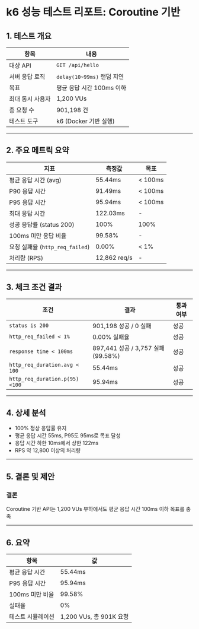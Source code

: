 # k6 성능 테스트 리포트: Coroutine 기반

## 1. 테스트 개요

| 항목               | 내용                                       |
|--------------------|--------------------------------------------|
| 대상 API           | `GET /api/hello`                           |
| 서버 응답 로직     | `delay(10~99ms)` 랜덤 지연                 |
| 목표               | 평균 응답 시간 100ms 이하                  |
| 최대 동시 사용자   | 1,200 VUs                                  |
| 총 요청 수         | 901,198 건                                 |
| 테스트 도구        | k6 (Docker 기반 실행)                      |

---

## 2. 주요 메트릭 요약

| 지표                          | 측정값         | 목표      |
|-------------------------------|----------------|-----------|
| 평균 응답 시간 (avg)         | 55.44ms        | < 100ms   |
| P90 응답 시간                 | 91.49ms        | < 100ms   |
| P95 응답 시간                 | 95.94ms        | < 100ms   |
| 최대 응답 시간               | 122.03ms       | -         |
| 성공 응답률 (status 200)     | 100%           | 100%      |
| 100ms 미만 응답 비율         | 99.58%         | -         |
| 요청 실패율 (`http_req_failed`) | 0.00%        | < 1%      |
| 처리량 (RPS)                 | 12,862 req/s   | -         |

---

## 3. 체크 조건 결과

| 조건                          | 결과                               | 통과 여부 |
|-------------------------------|------------------------------------|-----------|
| `status is 200`               | 901,198 성공 / 0 실패              | 성공      |
| `http_req_failed < 1%`        | 0.00% 실패율                       | 성공      |
| `response time < 100ms`       | 897,441 성공 / 3,757 실패 (99.58%) | 성공      |
| `http_req_duration.avg < 100` | 55.44ms                            | 성공      |
| `http_req_duration.p(95)<100` | 95.94ms                            | 성공      |

---

## 4. 상세 분석

- 100% 정상 응답률 유지
- 평균 응답 시간 55ms, P95도 95ms로 목표 달성
- 응답 시간 하한 10ms에서 상한 122ms
- RPS 약 12,800 이상의 처리량

---

## 5. 결론 및 제안

### 결론

Coroutine 기반 API는 1,200 VUs 부하에서도 평균 응답 시간 100ms 이하 목표를 충족

---

## 6. 요약

| 항목               | 값                   |
|--------------------|----------------------|
| 평균 응답 시간     | 55.44ms              |
| P95 응답 시간      | 95.94ms              |
| 100ms 미만 비율    | 99.58%               |
| 실패율             | 0%                   |
| 테스트 시뮬레이션 | 1,200 VUs, 총 901K 요청 |
